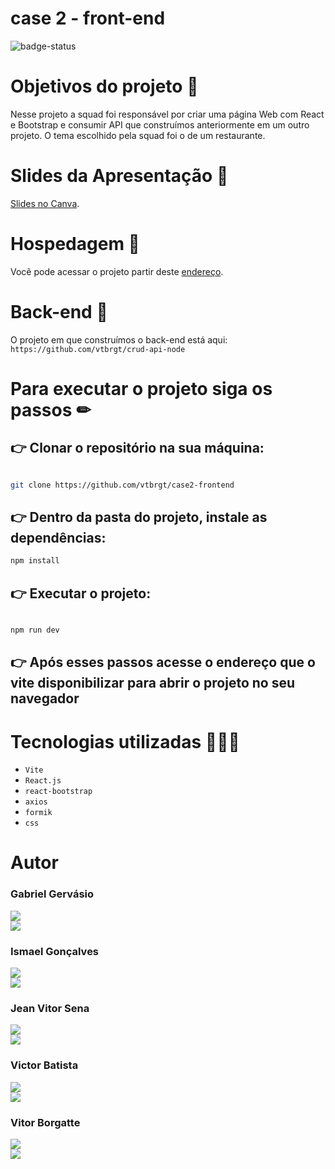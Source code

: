 # case 2 - front-end

![badge-status](https://img.shields.io/badge/status-FINALIZADO-green?style=for-the-badge)

# Objetivos do projeto 🎯

Nesse projeto a squad foi responsável por criar uma página Web com React e Bootstrap e consumir API que construímos anteriormente em um outro projeto. O tema escolhido pela squad foi o de um restaurante.

#  Slides da Apresentação 🎪
  [Slides no Canva](https://www.canva.com/design/DAFcjw-8vAk/p9XbBHWbhFSPJTw1DqMJVg/edit?utm_content=DAFcjw-8vAk&utm_campaign=designshare&utm_medium=link2&utm_source=sharebutton).


# Hospedagem 🏡

Você pode acessar o projeto partir deste [endereço](https://case2-frontend-rosy.vercel.app).

# Back-end 👾

O projeto em que construímos o back-end está aqui: `https://github.com/vtbrgt/crud-api-node`

# Para executar o projeto siga os passos ✏

## 👉 Clonar o repositório na sua máquina:

```sh

git clone https://github.com/vtbrgt/case2-frontend

```

## 👉 Dentro da pasta do projeto, instale as dependências:

```sh
npm install
```

## 👉 Executar o projeto:

```sh

npm run dev

```

## 👉 Após esses passos acesse o endereço que o vite disponibilizar para abrir o projeto no seu navegador

# Tecnologias utilizadas 👨🏻‍💻

- `Vite`
- `React.js`
- `react-bootstrap`
- `axios`
- `formik`
- `css`

# Autor

### Gabriel Gervásio

<a style="display: block;" href="https://github.com/GabrielGervasio" target="_blank">
<img src="https://img.shields.io/badge/GitHub-100000?style=for-the-badge&logo=github&logoColor=white">
</a>
<a href="https://www.linkedin.com/in/gabriel-gervasio-de-santana-6131b9217/" target="_blank">
<img src="https://img.shields.io/badge/LinkedIn-0077B5?style=for-the-badge&logo=linkedin&logoColor=white">
</a>

### Ismael Gonçalves

<a style="display: block;" href="https://github.com/Ismaelgoncalvesdasil" target="_blank">
<img src="https://img.shields.io/badge/GitHub-100000?style=for-the-badge&logo=github&logoColor=white">
</a>
<a href="https://www.linkedin.com/in/ismaelgonçalves/" target="_blank">
<img src="https://img.shields.io/badge/LinkedIn-0077B5?style=for-the-badge&logo=linkedin&logoColor=white">
</a>

### Jean Vitor Sena

<a style="display: block;" href="https://github.com/jeanvitor29" target="_blank">
<img src="https://img.shields.io/badge/GitHub-100000?style=for-the-badge&logo=github&logoColor=white">
</a>
<a href="https://www.linkedin.com/in/jean-vitor-sena-56693624b/" target="_blank">
<img src="https://img.shields.io/badge/LinkedIn-0077B5?style=for-the-badge&logo=linkedin&logoColor=white">
</a>

### Victor Batista

<a style="display: block;" href="https://github.com/VictorEdB" target="_blank">
<img src="https://img.shields.io/badge/GitHub-100000?style=for-the-badge&logo=github&logoColor=white">
</a>
<a href="https://www.linkedin.com/in/victor-batista-380428252/" target="_blank">
<img src="https://img.shields.io/badge/LinkedIn-0077B5?style=for-the-badge&logo=linkedin&logoColor=white">
</a>

### Vitor Borgatte

<a style="display: block;" href="https://www.github.com/vtbrgt" target="_blank">
<img src="https://img.shields.io/badge/GitHub-100000?style=for-the-badge&logo=github&logoColor=white">
</a>
<a href="https://www.linkedin.com/in/vitor-borgatte/" target="_blank">
<img src="https://img.shields.io/badge/LinkedIn-0077B5?style=for-the-badge&logo=linkedin&logoColor=white">
</a>
